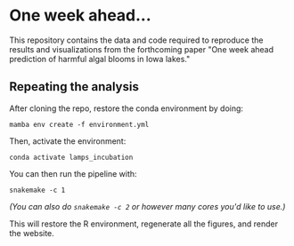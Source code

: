 # One week ahead...

This repository contains the data and code required to reproduce the results and visualizations from the forthcoming paper "One week ahead prediction of harmful algal blooms in Iowa lakes." 

## Repeating the analysis

After cloning the repo, restore the conda environment by doing:

```
mamba env create -f environment.yml
```

Then, activate the environment:

```
conda activate lamps_incubation
```

You can then run the pipeline with:

```
snakemake -c 1
```

_(You can also do `snakemake -c 2` or however many cores you'd like to use.)_

This will restore the R environment, regenerate all the figures, and render the website.